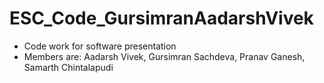 # ESC_Code_GursimranAadarshVivek
* Code work for software presentation
* Members are: Aadarsh Vivek, Gursimran Sachdeva, Pranav Ganesh, Samarth Chintalapudi
